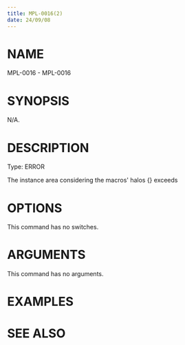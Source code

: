 ```yaml
---
title: MPL-0016(2)
date: 24/09/08
---
```


# NAME

MPL-0016 - MPL-0016

# SYNOPSIS

N/A.

# DESCRIPTION

Type: ERROR

The instance area considering the macros' halos {} exceeds

# OPTIONS

This command has no switches.

# ARGUMENTS

This command has no arguments.

# EXAMPLES

# SEE ALSO
